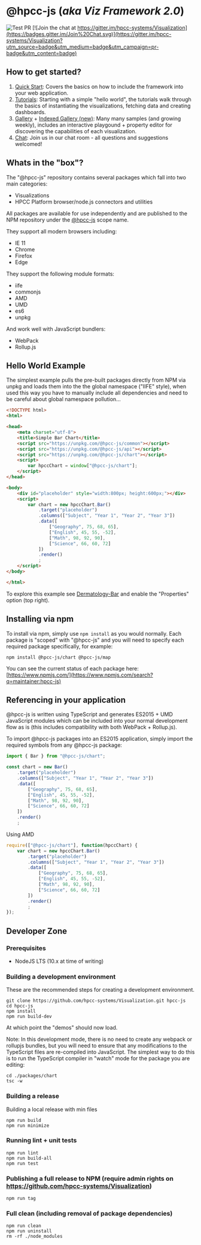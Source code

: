 # @hpcc-js (*aka Viz Framework 2.0*)

![Test PR](https://github.com/hpcc-systems/Visualization/workflows/Test%20PR/badge.svg)
[![Join the chat at https://gitter.im/hpcc-systems/Visualization](https://badges.gitter.im/Join%20Chat.svg)](https://gitter.im/hpcc-systems/Visualization?utm_source=badge&utm_medium=badge&utm_campaign=pr-badge&utm_content=badge)

## How to get started?
1. [Quick Start](https://github.com/hpcc-systems/Visualization/wiki/Quick-Start):  Covers the basics on how to include the framework into your web application.
2. [Tutorials](https://github.com/hpcc-systems/Visualization/wiki/Tutorials):  Starting with a simple "hello world", the tutorials walk  through the basics of instantiating the visualizations, fetching data and creating dashboards.
3. [Gallery](https://raw.githack.com/hpcc-systems/Visualization/master/demos/gallery/gallery.html) + [Indexed Gallery (new)](https://raw.githack.com/hpcc-systems/Visualization/master/apps/docs/index.html): Many many samples (and growing weekly), includes an interactive playgound + property editor for discovering the capabilities of each visualization.
4. [Chat](https://gitter.im/hpcc-systems/Visualization): Join us in our chat room - all questions and suggestions welcomed!

## Whats in the "box"?
The "@hpcc-js" repository contains several packages which fall into two main categories:
* Visualizations
* HPCC Platform browser/node.js connectors and utilities

All packages are available for use independently and are published to the NPM repository under the [@hpcc-js](https://www.npmjs.com/~hpcc-js) scope name.  

They support all modern browsers including:
* IE 11
* Chrome
* Firefox 
* Edge

They support the following module formats:
* iife
* commonjs
* AMD
* UMD
* es6
* unpkg

And work well with JavaScript bundlers:
* WebPack
* Rollup.js

## Hello World Example

The simplest example pulls the pre-built packages directly from NPM via unpkg and loads them into the the global namespace ("IIFE" style), when used this way you have to manually include all dependencies and need to be careful about global namespace pollution...

```html
<!DOCTYPE html>
<html>

<head>
    <meta charset="utf-8">
    <title>Simple Bar Chart</title>
    <script src="https://unpkg.com/@hpcc-js/common"></script>
    <script src="https://unpkg.com/@hpcc-js/api"></script>
    <script src="https://unpkg.com/@hpcc-js/chart"></script>
    <script>
        var hpccChart = window["@hpcc-js/chart"];
    </script>
</head>

<body>
    <div id="placeholder" style="width:800px; height:600px;"></div>
    <script>
        var chart = new hpccChart.Bar()
            .target("placeholder")
            .columns(["Subject", "Year 1", "Year 2", "Year 3"])
            .data([
                ["Geography", 75, 68, 65],
                ["English", 45, 55, -52],
                ["Math", 98, 92, 90],
                ["Science", 66, 60, 72]
            ])
            .render()
            ;
    </script>
</body>

</html>
```
To explore this example see [Dermatology-Bar](https://rawgit.com/hpcc-systems/Visualization/master/demos/dermatology/index.html?src/chart/Bar.simple) and enable the "Properties" option (top right).

## Installing via npm

To install via npm, simply use `npm install` as you would normally.  Each package is "scoped" with "@hpcc-js" and you will need to specify each required package specifically, for example:  

```
npm install @hpcc-js/chart @hpcc-js/map
```

You can see the current status of each package here:  [https://www.npmjs.com/](https://www.npmjs.com/search?q=maintainer:hpcc-js)

## Referencing in your application

@hpcc-js is written using TypeScript and generates ES2015 + UMD JavaScript modules which can be included into your normal development flow as is (this includes compatibility with both WebPack + Rollup.js).  

To import @hpcc-js packages into an ES2015 application, simply import the required symbols from any @hpcc-js package:

```javascript
import { Bar } from "@hpcc-js/chart";

const chart = new Bar()
    .target("placeholder")
    .columns(["Subject", "Year 1", "Year 2", "Year 3"])
    .data([
        ["Geography", 75, 68, 65],
        ["English", 45, 55, -52],
        ["Math", 98, 92, 90],
        ["Science", 66, 60, 72]
    ])
    .render()
    ;
```

Using AMD

```javascript
require(["@hpcc-js/chart"], function(hpccChart) {
    var chart = new hpccChart.Bar()
        .target("placeholder")
        .columns(["Subject", "Year 1", "Year 2", "Year 3"])
        .data([
            ["Geography", 75, 68, 65],
            ["English", 45, 55, -52],
            ["Math", 98, 92, 90],
            ["Science", 66, 60, 72]
        ])
        .render()
        ;
});
```

## Developer Zone

### Prerequisites
* NodeJS LTS (10.x at time of writing)

### Building a development environment

These are the recommended steps for creating a development environment.

```
git clone https://github.com/hpcc-systems/Visualization.git hpcc-js
cd hpcc-js
npm install
npm run build-dev
```

At which point the "demos" should now load.

Note:  In this development mode, there is no need to create any webpack or rollupjs bundles, but you will need to ensure that any modifications to the TypeScript files are re-compiled into JavaScript.  The simplest way to do this is to run the TypeScript compiler in "watch" mode for the package you are editing:

```
cd ./packages/chart
tsc -w
```

### Building a release

Building a local release with min files

```
npm run build
npm run minimize
```

### Running lint + unit tests

```
npm run lint
npm run build-all
npm run test
```

### Publishing a full release to NPM (require admin rights on https://github.com/hpcc-systems/Visualization)

```
npm run tag 
```

### Full clean (including removal of package dependencies)

```
npm run clean
npm run uninstall
rm -rf ./node_modules
```
